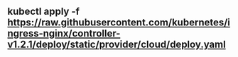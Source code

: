 ## kubectl apply -f https://raw.githubusercontent.com/kubernetes/ingress-nginx/controller-v1.2.1/deploy/static/provider/cloud/deploy.yaml